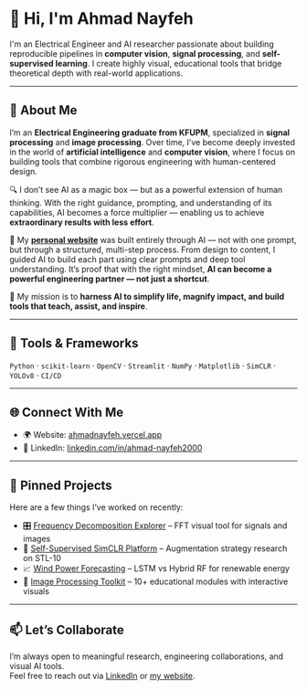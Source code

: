 # 👋 Hi, I'm Ahmad Nayfeh

I'm an Electrical Engineer and AI researcher passionate about building reproducible pipelines in **computer vision**, **signal processing**, and **self-supervised learning**. I create highly visual, educational tools that bridge theoretical depth with real-world applications.

---

## 💼 About Me

I’m an **Electrical Engineering graduate from KFUPM**, specialized in **signal processing** and **image processing**. Over time, I’ve become deeply invested in the world of **artificial intelligence** and **computer vision**, where I focus on building tools that combine rigorous engineering with human-centered design.

🔍 I don’t see AI as a magic box — but as a powerful extension of human thinking. With the right guidance, prompting, and understanding of its capabilities, AI becomes a force multiplier — enabling us to achieve **extraordinary results with less effort**.

🧠 My **[personal website](https://ahmadnayfeh.vercel.app)** was built entirely through AI — not with one prompt, but through a structured, multi-step process. From design to content, I guided AI to build each part using clear prompts and deep tool understanding. It’s proof that with the right mindset, **AI can become a powerful engineering partner — not just a shortcut**.

🚀 My mission is to **harness AI to simplify life, magnify impact, and build tools that teach, assist, and inspire**.

---

## 🔧 Tools & Frameworks

`Python` · `scikit-learn` · `OpenCV` · `Streamlit` · `NumPy` · `Matplotlib` · `SimCLR` · `YOLOv8` · `CI/CD` 

---

## 🌐 Connect With Me

- 🌍 Website: [ahmadnayfeh.vercel.app](https://ahmadnayfeh.vercel.app)
- 💼 LinkedIn: [linkedin.com/in/ahmad-nayfeh2000](https://www.linkedin.com/in/ahmad-nayfeh2000/)
---

## 📌 Pinned Projects

Here are a few things I’ve worked on recently:

- 🎛️ [Frequency Decomposition Explorer](https://github.com/nahmad2000/Frequency-Decomposition-Explorer) – FFT visual tool for signals and images  
- 🧠 [Self-Supervised SimCLR Platform](https://github.com/nahmad2000/simclr-stl10-augmentations) – Augmentation strategy research on STL-10  
- 📈 [Wind Power Forecasting](https://github.com/nahmad2000/WindPowerForecasting-LSTM-RF) – LSTM vs Hybrid RF for renewable energy  
- 🧩 [Image Processing Toolkit](https://github.com/nahmad2000/Digital-Image-Processing) – 10+ educational modules with interactive visuals  

---

## 📫 Let’s Collaborate

I’m always open to meaningful research, engineering collaborations, and visual AI tools.  
Feel free to reach out via [LinkedIn](https://www.linkedin.com/in/ahmad-nayfeh2000/) or [my website](https://ahmadnayfeh.vercel.app).
